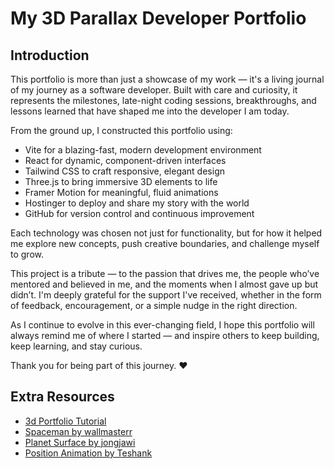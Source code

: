 # My 3D Parallax Developer Portfolio 

<!-- ![3D Parallax Developer Portfolio Thumbnail](https://i.ibb.co/86NQD5c/thumbnail-3d-portfolio-smaller.jpg) -->

## Introduction
This portfolio is more than just a showcase of my work — it's a living journal of my journey as a software developer. Built with care and curiosity, it represents the milestones, late-night coding sessions, breakthroughs, and lessons learned that have shaped me into the developer I am today.

From the ground up, I constructed this portfolio using:

 - Vite for a blazing-fast, modern development environment
 - React for dynamic, component-driven interfaces
 - Tailwind CSS to craft responsive, elegant design
 - Three.js to bring immersive 3D elements to life
 - Framer Motion for meaningful, fluid animations
 - Hostinger to deploy and share my story with the world
 - GitHub for version control and continuous improvement

Each technology was chosen not just for functionality, but for how it helped me explore new concepts, push creative boundaries, and challenge myself to grow.

This project is a tribute — to the passion that drives me, the people who’ve mentored and believed in me, and the moments when I almost gave up but didn’t. I'm deeply grateful for the support I've received, whether in the form of feedback, encouragement, or a simple nudge in the right direction.

As I continue to evolve in this ever-changing field, I hope this portfolio will always remind me of where I started — and inspire others to keep building, keep learning, and stay curious.

Thank you for being part of this journey. ♥️


## Extra Resources
- [3d Portfolio Tutorial](https://www.youtube.com/watch?v=f_ZxgQQ74Lc)
- [Spaceman by wallmasterr](https://sketchfab.com/3d-models/tenhun-falling-spaceman-fanart-9fd80b6a259f41fd99e6f56eee686dc5)
- [Planet Surface by jongjawi](https://stock.adobe.com/images/landscape-surface-of-planet-sky-space-science-fiction-fantasy-illustration/330880441?asset_id=330880441)
- [Position Animation by Teshank](https://github.com/teshank2137/portfolio)